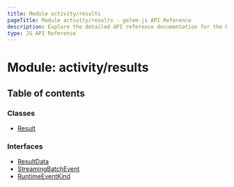 ```yaml
---
title: Module activity/results
pageTitle: Module activity/results - golem-js API Reference
description: Explore the detailed API reference documentation for the Module activity/results within the golem-js SDK for the Golem Network.
type: JS API Reference
---
```

# Module: activity/results

## Table of contents

### Classes

- [Result](../classes/activity_results.Result)

### Interfaces

- [ResultData](../interfaces/activity_results.ResultData)
- [StreamingBatchEvent](../interfaces/activity_results.StreamingBatchEvent)
- [RuntimeEventKind](../interfaces/activity_results.RuntimeEventKind)
